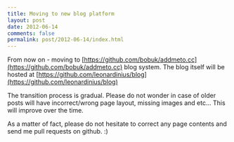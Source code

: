 ```yaml
---
title: Moving to new blog platform
layout: post
date: 2012-06-14
comments: false
permalink: post/2012-06-14/index.html
---
```


From now on - moving to [https://github.com/bobuk/addmeto.cc](https://github.com/bobuk/addmeto.cc) blog system.
The blog itself will be hosted at [https://github.com/leonardinius/blog](https://github.com/leonardinius/blog)

The transition process is gradual. Please do not wonder in case of older posts will have incorrect/wrong page layout,
missing images and etc... This will improve over the time.

As a matter of fact, please do not hesitate to correct any page contents and send me pull requests on github. :)

